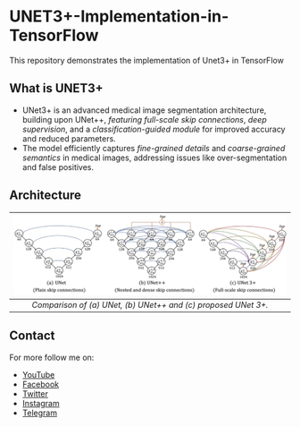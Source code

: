 # UNET3+-Implementation-in-TensorFlow
This repository demonstrates the implementation of Unet3+ in TensorFlow

## What is UNET3+
- UNet3+ is an advanced medical image segmentation architecture, building upon UNet++, *featuring full-scale skip connections*, *deep supervision*, and a *classification-guided module* for improved accuracy and reduced parameters.
- The model efficiently captures *fine-grained details* and *coarse-grained semantics* in medical images, addressing issues like over-segmentation and false positives.

## Architecture

| ![The block diagram of the Original UNETR model.](figures/arch.png) |
| :--: |
| *Comparison of (a) UNet, (b) UNet++ and (c) proposed UNet 3+.* |

## Contact
For more follow me on:

- <a href="https://www.youtube.com/idiotdeveloper"> YouTube </a>
- <a href="https://facebook.com/idiotdeveloper"> Facebook </a>
- <a href="https://twitter.com/nikhilroxtomar"> Twitter </a>
- <a href="https://www.instagram.com/nikhilroxtomar"> Instagram </a>
- <a href="https://t.me/idiotdeveloper"> Telegram </a>
